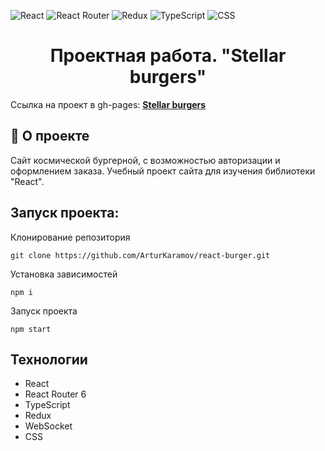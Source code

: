 ![React](https://img.shields.io/badge/react-%2320232a.svg?style=for-the-badge&logo=react&logoColor=%2361DAFB) ![React Router](https://img.shields.io/badge/React_Router-CA4245?style=for-the-badge&logo=react-router&logoColor=white) ![Redux](https://img.shields.io/badge/redux-%23593d88.svg?style=for-the-badge&logo=redux&logoColor=white) ![TypeScript](https://img.shields.io/badge/typescript-%23007ACC.svg?style=for-the-badge&logo=typescript&logoColor=white) ![CSS](https://img.shields.io/badge/css-%231572B6.svg?style=for-the-badge&logo=css3&logoColor=white)

<h1 align="center">
    Проектная работа. "Stellar burgers"
</h1>

Ссылка на проект в gh-pages: **[Stellar burgers](https://arturkaramov.github.io/react-burger/)**

## 📖 О проекте

Сайт космической бургерной, с возможностью авторизации и оформлением заказа.
Учебный проект сайта для изучения библиотеки "React".

## Запуск проекта:

Клонирование репозитория

```
git clone https://github.com/ArturKaramov/react-burger.git

```

Установка зависимостей

```
npm i
```

Запуск проекта

```
npm start
```

## Технологии

- React
- React Router 6
- TypeScript
- Redux
- WebSocket
- CSS
